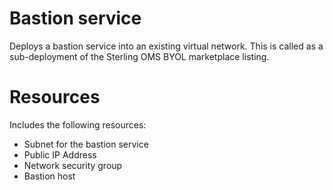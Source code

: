 # Bastion service

Deploys a bastion service into an existing virtual network. This is called as a sub-deployment of the Sterling OMS BYOL marketplace listing. 

# Resources

Includes the following resources:
- Subnet for the bastion service
- Public IP Address
- Network security group 
- Bastion host